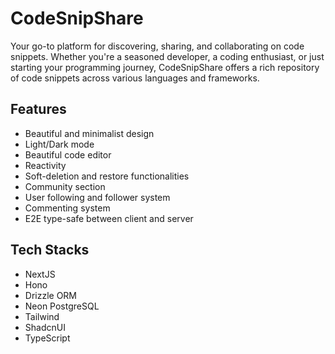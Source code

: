 # CodeSnipShare

Your go-to platform for discovering, sharing, and collaborating on
code snippets. Whether you&apos;re a seasoned developer, a coding
enthusiast, or just starting your programming journey, CodeSnipShare
offers a rich repository of code snippets across various languages and
frameworks.

## Features

- Beautiful and minimalist design
- Light/Dark mode
- Beautiful code editor
- Reactivity
- Soft-deletion and restore functionalities
- Community section
- User following and follower system
- Commenting system
- E2E type-safe between client and server

## Tech Stacks

- NextJS
- Hono
- Drizzle ORM
- Neon PostgreSQL
- Tailwind
- ShadcnUI
- TypeScript
